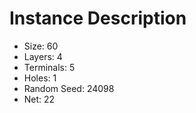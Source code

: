 # Instance Description

* Size: 60
* Layers: 4
* Terminals: 5
* Holes: 1
* Random Seed: 24098
* Net: 22
